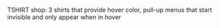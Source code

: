 TSHIRT shop:  3 shirts that provide hover color, pull-up menus that start invisible and only appear when in hover
